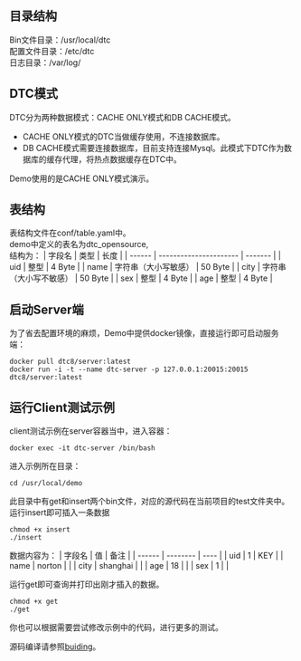 ## 目录结构
Bin文件目录：/usr/local/dtc<br/>
配置文件目录：/etc/dtc<br/>
日志目录：/var/log/<br/>

## DTC模式

DTC分为两种数据模式：CACHE ONLY模式和DB CACHE模式。
- CACHE ONLY模式的DTC当做缓存使用，不连接数据库。
- DB CACHE模式需要连接数据库，目前支持连接Mysql。此模式下DTC作为数据库的缓存代理，将热点数据缓存在DTC中。
  
Demo使用的是CACHE ONLY模式演示。

## 表结构
表结构文件在conf/table.yaml中。<br/>
demo中定义的表名为dtc_opensource, <br/>
结构为：
| 字段名 | 类型                   | 长度    |
| ------ | ---------------------- | ------- |
| uid    | 整型                   | 4 Byte  |
| name   | 字符串（大小写敏感）   | 50 Byte |
| city   | 字符串（大小写不敏感） | 50 Byte |
| sex    | 整型                   | 4 Byte  |
| age    | 整型                   | 4 Byte  |

## 启动Server端
为了省去配置环境的麻烦，Demo中提供docker镜像，直接运行即可启动服务端：<br/>
  ```shell
  docker pull dtc8/server:latest
  docker run -i -t --name dtc-server -p 127.0.0.1:20015:20015 dtc8/server:latest
  ```

## 运行Client测试示例
client测试示例在server容器当中，进入容器：
  ```shell
  docker exec -it dtc-server /bin/bash
  ```
进入示例所在目录：
  ```shell
  cd /usr/local/demo
  ```
此目录中有get和insert两个bin文件，对应的源代码在当前项目的test文件夹中。<br/>
运行insert即可插入一条数据
```shell
chmod +x insert
./insert
```
数据内容为：
| 字段名 | 值       | 备注 |
| ------ | -------- | ---- |
| uid    | 1        | KEY  |
| name   | norton   |      |
| city   | shanghai |      |
| age    | 18       |      |
| sex    | 1        |      |

运行get即可查询并打印出刚才插入的数据。
```shell
chmod +x get
./get
```
你也可以根据需要尝试修改示例中的代码，进行更多的测试。

源码编译请参照[buiding](building.md)。